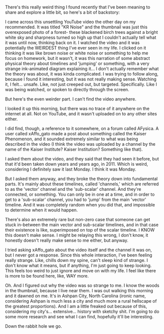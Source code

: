There's this really weird thing I found recently that I've been meaning to share and explore a little bit, so here's a bit of backstory:

I came across this unsettling YouTube video the other day on my recommended. It was titled "KR Noise" and the thumbnail was just this overexposed photo of a forest- these blackened birch trees against a bright white sky and sharpness turned so high up that I couldn't actually tell what it was until now, thinking back on it. I watched the video and it was potentially the WEIRDEST thing I've ever seen in my life. I clicked on it thinking it was like brown noise or white noise or something to help me focus on homework, but it wasn't, it was this narration of some abstract physical theory about timelines and 'jumping' or something, with a very strange ink-animated diagram explaining it... I don't actually remember what the theory was about, it was kinda complicated. I was trying to follow along, because I found it interesting, but it was not really making sense. Watching it, I felt… unsafe. Like, not just creeped out, but targeted. Specifically. Like I was being watched, or spoken to directly through the screen.

But here's the even weirder part. I can't find the video anywhere. 

I looked it up this morning, but there was no trace of it anywhere on the internet at all. Not on YouTube, and it wasn't uploaded on to any other sites either.

 I did find, though, a reference to it somewhere, on a forum called AFysica. A user called xAffo_gato made a post about something called the Kaiser Phenomenon, and it sounded extremely similar to what was being described in the video (I think the video was uploaded by a channel by the name of the Kaiser Institute? Kaiser Institution? Something like that). 

I asked them about the video, and they said that they had seen it before, but that it'd been taken down years and years ago, in 2011. Which is weird, considering I definitely saw it last Monday. I think it was Monday.

But I asked them anyway, and they broke the theory down into fundamental parts. It's mainly about these timelines, called 'channels,' which are referred to as the 'vector' channel and the 'sub-scalar' channel. And they're connected, or something. You can only be in one at a time, and in order to get to a 'sub-scalar' channel, you had to 'jump' from the main 'vector' timeline. And it was completely random when you did that, and impossible to determine when it would happen.

There's also an extremely rare but non-zero case that someone can get stuck in-between the main vector and sub-scalar timelines, and in that case their existence is like, superimposed on top of the scalar timeline. I KNOW this doesn't make sense. I might be relaying this wrong, I don't know, it honestly doesn't really make sense to me either, but anyway.

I tried asking xAffo_gato about the video itself and the channel it was on, but I never got a response. Since this whole interaction, I've been feeling really strange. Like, chills down my spine, can't sleep kind of strange. I don't know what it means, but if anything, I'm just going to keep looking. This feels too weird to just ignore and move on with my life. I feel like there is more to be found here, like, WAY more.

Oh. And I figured out why the video was so strange to me. I know the woods in the thumbnail, because I live near them. I was out walking this morning and it dawned on me. It's in Ashpan City, North Carolina (ironic name, considering Ashpan is much less a city and much more a rural hellscape of the greatest proportions). And I am a little freaked out because of this, considering my city's… extensive… history with sketchy shit. I'm going to do some more research and see what I can find, hopefully it'll be interesting.

Down the rabbit hole we go.